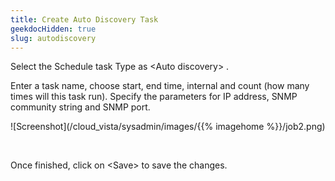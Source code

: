 ```yaml
---
title: Create Auto Discovery Task
geekdocHidden: true
slug: autodiscovery
---
```


Select the Schedule task Type as \<Auto discovery> .

Enter a task name, choose start, end time, internal and count (how many times will this task run).  Specify the parameters for IP address, SNMP community string and SNMP port.


![Screenshot](/cloud_vista/sysadmin/images/{{% imagehome %}}/job2.png)

&nbsp;

Once finished, click on \<Save> to save the changes.